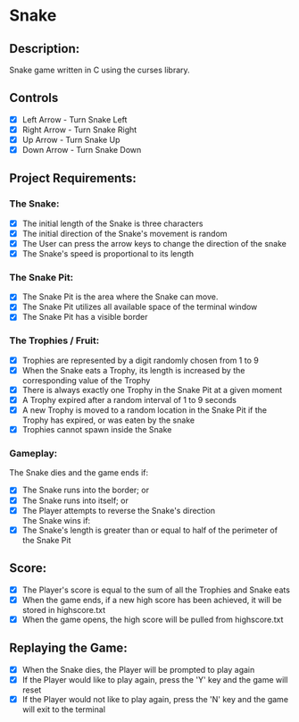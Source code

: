 # Snake
## Description:
Snake game written in C using the curses library.

## Controls
- [x] Left Arrow - Turn Snake Left
- [x] Right Arrow - Turn Snake Right
- [x] Up Arrow - Turn Snake Up
- [x] Down Arrow - Turn Snake Down

## Project Requirements:

### The Snake:
- [x] The initial length of the Snake is three characters
- [x] The initial direction of the Snake's movement is random
- [x] The User can press the arrow keys to change the direction of the snake
- [x] The Snake's speed is proportional to its length

### The Snake Pit:
- [x] The Snake Pit is the area where the Snake can move.
- [x] The Snake Pit utilizes all available space of the terminal window
- [x] The Snake Pit has a visible border  

### The Trophies / Fruit:
- [x] Trophies are represented by a digit randomly chosen from 1 to 9
- [x] When the Snake eats a Trophy, its length is increased by the corresponding value of the Trophy
- [x] There is always exactly one Trophy in the Snake Pit at a given moment
- [x] A Trophy expired after a random interval of 1 to 9 seconds
- [x] A new Trophy is moved to a random location in the Snake Pit if the Trophy has expired, or was eaten by the snake
- [x] Trophies cannot spawn inside the Snake 

### Gameplay:
The Snake dies and the game ends if:
- [x] The Snake runs into the border; or
- [x] The Snake runs into itself; or
- [x] The Player attempts to reverse the Snake's direction <br/>The Snake wins if:
- [x] The Snake's length is greater than or equal to half of the perimeter of the Snake Pit

## Score:
- [x] The Player's score is equal to the sum of all the Trophies and Snake eats
- [x] When the game ends, if a new high score has been achieved, it will be stored in highscore.txt
- [x] When the game opens, the high score will be pulled from highscore.txt

## Replaying the Game:
- [x] When the Snake dies, the Player will be prompted to play again
- [x] If the Player would like to play again, press the 'Y' key and the game will reset
- [x] If the Player would not like to play again, press the 'N' key and the game will exit to the terminal 
